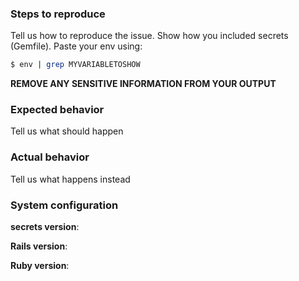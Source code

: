 ### Steps to reproduce
Tell us how to reproduce the issue.
Show how you included secrets (Gemfile).
Paste your env using:
```bash
$ env | grep MYVARIABLETOSHOW
```
**REMOVE ANY SENSITIVE INFORMATION FROM YOUR OUTPUT**

### Expected behavior
Tell us what should happen

### Actual behavior
Tell us what happens instead

### System configuration
**secrets version**:

**Rails version**:

**Ruby version**:
